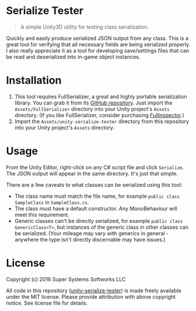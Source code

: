 # Serialize Tester
> A simple Unity3D utility for testing class serialization.

Quickly and easily produce serialized JSON output from any class. This is a great tool for verifying that all necessary fields are being serialized properly. I also really appreciate it as a tool for developing save/settings files that can be read and deserialized into in-game object instances.

# Installation

1. This tool requires FullSerializer, a great and highly portable serialization library. You can grab it from its [GitHub repository](https://github.com/jacobdufault/fullserializer). Just import the `Assets/FullSerializer` directory into your Unity project's `Assets` directory. (If you like FullSerializer, consider purchasing [FullInspector](http://jacobdufault.github.io/fullinspector/).)
2. Import the `Assets/unity-serialize-tester` directory from this repository into your Unity project's `Assets` directory.

# Usage

From the Unity Editor, right-click on any C# script file and click `Serialize`. The JSON output will appear in the same directory. It's just that simple.

There are a few caveats to what classes can be serialized using this tool:
* The class name must match the file name, for example `public class SampleClass` in `SampleClass.cs`.
* The class must have a default constructor. Any MonoBehaviour will meet this requirement.
* Generic classes can't be directly serialized, for example `public class GenericClass<T>`, but instances of the generic class in other classes can be serialized. (Your mileage may vary with generics in general - anywhere the type isn't directly discernable may have issues.)

# License

Copyright (c) 2016 Super Systems Softworks LLC

All code in this repository ([unity-serialize-tester](https://github.com/Chaser324/unity-serialize-tester)) is made freely available under the MIT license. Please provide attribution with above copyright notice. See license file for details.
